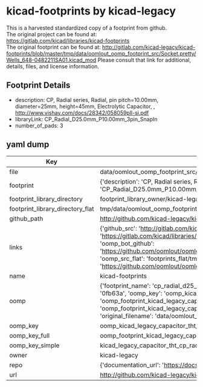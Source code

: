 # kicad-footprints by kicad-legacy  
This is a harvested standardized copy of a footprint from github.  
The original project can be found at:  
https://gitlab.com/kicad/libraries/kicad-footprints  
The original footprint can be found at:
http://gitlab.com/kicad-legacy/kicad-footprints/blob/master/tmp/data/oomlout_oomp_footprint_src/Socket.pretty/Wells_648-0482211SA01.kicad_mod
Please consult that link for additional, details, files, and license information.  
## Footprint Details
* description: CP, Radial series, Radial, pin pitch=10.00mm, diameter=25mm, height=45mm, Electrolytic Capacitor, , http://www.vishay.com/docs/28342/058059pll-si.pdf  
* libraryLink: CP_Radial_D25.0mm_P10.00mm_3pin_SnapIn  
* number_of_pads: 3  
## yaml dump  
| Key | Value |  
| --- | --- |  
| file | data/oomlout_oomp_footprint_src/kicad-footprints/Capacitor_THT.pretty/CP_Radial_D25.0mm_P10.00mm_3pin_SnapIn.kicad_mod |  
| footprint | {'description': 'CP, Radial series, Radial, pin pitch=10.00mm, diameter=25mm, height=45mm, Electrolytic Capacitor, , http://www.vishay.com/docs/28342/058059pll-si.pdf', 'libraryLink': 'CP_Radial_D25.0mm_P10.00mm_3pin_SnapIn', 'number_of_pads': 3} |  
| footprint_library_directory | footprint_library_owner/kicad-legacy_kicad-footprints |  
| footprint_library_directory_flat | tmp/data/oomlout_oomp_footprint_src/footprints_flat/kicad_legacy_capacitor_tht_cp_radial_d25_0mm_p10_00mm_3pin_snapin/working |  
| github_path | http://github.com/kicad-legacy/kicad-footprints/blob/master/tmp/data/oomlout_oomp_footprint_src/Capacitor_THT.pretty/CP_Radial_D25.0mm_P10.00mm_3pin_SnapIn.kicad_mod |  
| links | {'github_src': 'http://gitlab.com/kicad-legacy/kicad-footprints/blob/master/tmp/data/oomlout_oomp_footprint_src/Socket.pretty/Wells_648-0482211SA01.kicad_mod', 'github_src_repo': 'https://gitlab.com/kicad/libraries/kicad-footprints', 'oomp_bot': 'tmp/data/oomlout_oomp_footprint_src/footprints/kicad_legacy_capacitor_tht_cp_radial_d25_0mm_p10_00mm_3pin_snapin/working', 'oomp_bot_github': 'https://github.com/oomlout/oomlout_oomp_footprint_bot/tree/main/tmp/data/oomlout_oomp_footprint_src/footprints/kicad_legacy_capacitor_tht_cp_radial_d25_0mm_p10_00mm_3pin_snapin/working', 'oomp_src_flat': 'footprints_flat/tmp/data/oomlout_oomp_footprint_src/footprints_flat/kicad_legacy_capacitor_tht_cp_radial_d25_0mm_p10_00mm_3pin_snapin/working', 'oomp_src_flat_github': 'https://github.com/oomlout/oomlout_oomp_footprint_src/tree/main/tmp/data/oomlout_oomp_footprint_src/footprints_flat/kicad_legacy_capacitor_tht_cp_radial_d25_0mm_p10_00mm_3pin_snapin/working'} |  
| name | kicad-footprints |  
| oomp | {'footprint_name': 'cp_radial_d25_0mm_p10_00mm_3pin_snapin', 'library_name': 'capacitor_tht', 'md5': '0fb63a9c7350f2f092728f8fef99630d', 'md5_10': '0fb63a9c73', 'md5_5': '0fb63', 'md5_6': '0fb63a', 'oomp_key': 'oomp_kicad_legacy_capacitor_tht_cp_radial_d25_0mm_p10_00mm_3pin_snapin', 'oomp_key_extra': 'oomp_footprint_kicad_legacy_capacitor_tht_cp_radial_d25_0mm_p10_00mm_3pin_snapin', 'oomp_key_full': 'oomp_footprint_kicad_legacy_capacitor_tht_cp_radial_d25_0mm_p10_00mm_3pin_snapin_0fb63a', 'oomp_key_simple': 'kicad_legacy_capacitor_tht_cp_radial_d25_0mm_p10_00mm_3pin_snapin', 'original_filename': 'data/oomlout_oomp_footprint_src/kicad-footprints/Capacitor_THT.pretty/CP_Radial_D25.0mm_P10.00mm_3pin_SnapIn.kicad_mod', 'owner_name': 'kicad_legacy'} |  
| oomp_key | oomp_kicad_legacy_capacitor_tht_cp_radial_d25_0mm_p10_00mm_3pin_snapin |  
| oomp_key_full | oomp_footprint_kicad_legacy_capacitor_tht_cp_radial_d25_0mm_p10_00mm_3pin_snapin |  
| oomp_key_simple | kicad_legacy_capacitor_tht_cp_radial_d25_0mm_p10_00mm_3pin_snapin |  
| owner | kicad-legacy |  
| repo | {'documentation_url': 'https://docs.github.com/rest/repos/repos#get-a-repository', 'message': 'Not Found'} |  
| url | http://github.com/kicad-legacy/kicad-footprints |  

